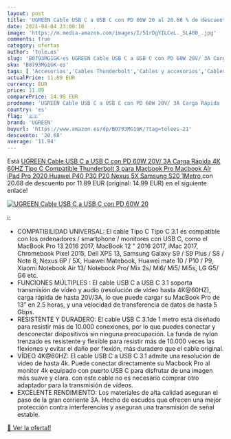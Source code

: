 ```yaml
---
layout: post
title: 'UGREEN Cable USB C a USB C con PD 60W 20 al 20.68 % de descuento'
date: 2021-04-04 23:00:18
image: 'https://m.media-amazon.com/images/I/51rDgYILCeL._SL400_.jpg'
comments: true
category: ofertas
author: 'tole.es'
slug: 'B0793MG1GK-es UGREEN Cable USB C a USB C con PD 60W 20V/ 3A Carga Rápida...'
sku: 'B0793MG1GK-es'
tags: [ 'Accesorios','Cables Thunderbolt','Cables y accesorios','Cables y conectores','Informática','ipad','ugreen', ]
actualPrice: 11.89 EUR
currency: EUR
price: 11.89
comparePrice: 14.99 EUR
prodname: 'UGREEN Cable USB C a USB C con PD 60W 20V/ 3A Carga Rápida  4K 60HZ Tipo C Compatible Thunderbolt 3 para Macbook Pro  Macbook Air  iPad Pro 2020  Huawei P40 P30 P20  Nexus 5X  Samsung S20 1Metro '
country: 'es'
flag: '🇪🇸'
brand: 'UGREEN'
buyurl: 'https://www.amazon.es/dp/B0793MG1GK/?tag=tolees-21'
descuento: '20.68'
average: '11.94'
---
```


Está [UGREEN Cable USB C a USB C con PD 60W 20V/ 3A Carga Rápida  4K 60HZ Tipo C Compatible Thunderbolt 3 para Macbook Pro  Macbook Air  iPad Pro 2020  Huawei P40 P30 P20  Nexus 5X  Samsung S20 1Metro ](https://www.amazon.es/dp/B0793MG1GK/?tag=tolees-21) con 20.68 de descuento por 11.89 EUR (original: 14.99 EUR) en el siguiente enlace!

[![UGREEN Cable USB C a USB C con PD 60W 20](https://m.media-amazon.com/images/I/51rDgYILCeL._SL400_.jpg)](https://www.amazon.es/dp/B0793MG1GK/?tag=tolees-21)

ℹ️:

- COMPATIBILIDAD UNIVERSAL: El cable Tipo C Tipo C 3.1 es compatible con los ordenadores / smartphone / monitores con USB C, como el MacBook Pro 13 2016 2017, MacBook 12 " 2016 2017, iMac 2017, Chromebook Pixel 2015, Dell XPS 13, Samsung Galaxy S9 / S9 Plus / S8 / Note 8, Nexus 6P / 5X, Huawei Matebook, Huawei mate 10 / P10 / P9, Xiaomi Notebook Air 13/ Notebook Pro/ Mix 2s/ Mi6/ Mi5/ Mi5s, LG G5/ G6 etc.
- FUNCIONES MÚLTIPLES : El cable USB C a USB C 3.1 soporta transmisión de vídeo y audio (resolución de vídeo hasta 4K@60HZ), carga rápida de hasta 20V/3A, lo que puede cargar su MacBook Pro de 13” en 2.5 horas, y una velocidad de transferencia de datos de hasta 5 Gbps.
- RESISTENTE Y DURADERO: El cable USB C 3.1de 1 metro está diseñado para resistir más de 10.000 conexiones, por lo que puedes conectar y desconectar dispositivos sin ninguna preocupación. La funda de nylon trenzado es resistente y flexible para resistir más de 10.000 veces las flexiones y evitar el daño por flexión, más duradero que el cable original.
- VÍDEO 4K@60HZ: El cable USB C a USB C 3.1 admite una resolución de video de hasta 4k. Puede conectar directamente su Macbook Pro al monitor 4k equipado con puerto USB C para disfrutar de una imagen más suave y clara. con este cable no es necesario comprar otro adaptador para la transmisión de vídeos.
- EXCELENTE RENDIMIENTO: Los materiales de alta calidad aseguran el paso de la gran corriente 3A. Hecho de escudos que ofrecen una mejor protección contra interferencias y aseguran una transmisión de señal estable.

[🛒 Ver la oferta!!](https://www.amazon.es/dp/B0793MG1GK/?tag=tolees-21)
